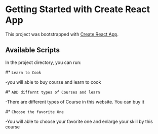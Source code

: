 # Getting Started with Create React App

This project was bootstrapped with [Create React App](https://github.com/facebook/create-react-app).

## Available Scripts

In the project directory, you can run:



#* `Learn to Cook`

-you will able to buy course and learn to cook

#* `ADD differnt types of Courses and learn`

-There are different types of Course in this website. You can buy it

#* `Choose the favorite One`

-You will able to choose your favorite one and enlarge your skill by this course
